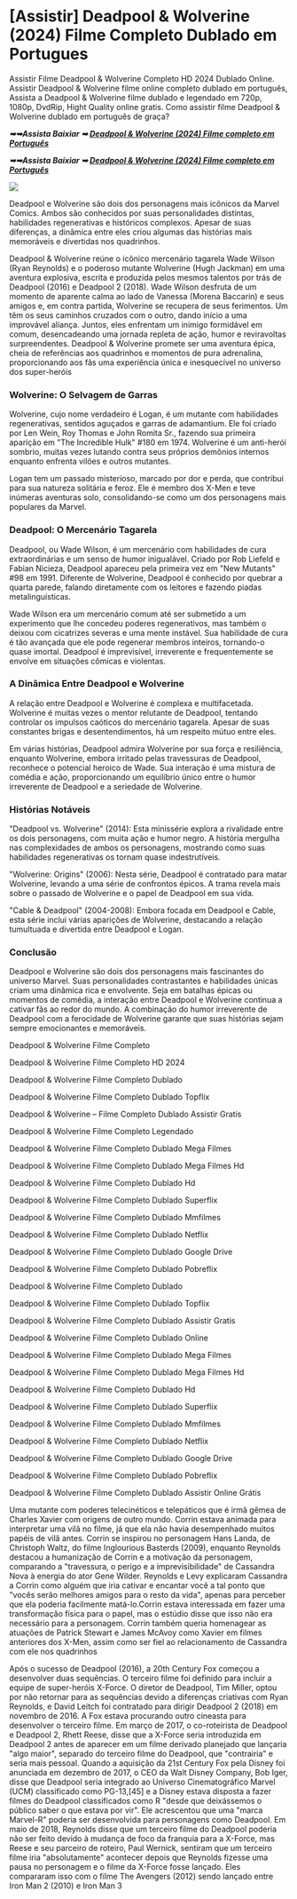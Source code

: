 <h1>[Assistir] Deadpool & Wolverine (2024) Filme Completo Dublado em Portugues </h1>

Assistir Filme Deadpool & Wolverine Completo HD 2024 Dublado Online. Assistir Deadpool & Wolverine filme online completo dublado em português, Assista a Deadpool & Wolverine filme dublado e legendado em 720p, 1080p, DvdRip, Hight Quality online gratis. Como assistir filme Deadpool & Wolverine dublado em português de graça?

<p><b><I>➥➥Assista Baixiar ➥ <a href="https://t.co/C0y8Mw2BYw" rel="noopener">Deadpool & Wolverine (2024) Filme completo em Português</a></I></b></p>

<p><b><I>➥➥Assista Baixiar ➥ <a href="https://t.co/C0y8Mw2BYw" rel="noopener">Deadpool & Wolverine (2024) Filme completo em Português</a></I></b></p>

<img src="https://blogger.googleusercontent.com/img/b/R29vZ2xl/AVvXsEjILy-qSbvxmWryz2j1Xtlo87DqYgSA3RSZSYYo0RSt8zo0sjo9cMs0s1eMR5KUdj66dl15MTq0esUYRqhhXkQtmnK4NIvg6Mj4xn4t_xObeRzOS6u_c7jsaZKMOl1BhOOaDoLBrhhL29xXY1vVYg4I6PrlzfrIN8G14JcDANiD3M_dFXuHmI9-UK-6yPlf/s16000/4.png" />

Deadpool e Wolverine são dois dos personagens mais icônicos da Marvel Comics. Ambos são conhecidos por suas personalidades distintas, habilidades regenerativas e históricos complexos. Apesar de suas diferenças, a dinâmica entre eles criou algumas das histórias mais memoráveis e divertidas nos quadrinhos.

Deadpool & Wolverine reúne o icônico mercenário tagarela Wade Wilson (Ryan Reynolds) e o poderoso mutante Wolverine (Hugh Jackman) em uma aventura explosiva, escrita e produzida pelos mesmos talentos por trás de Deadpool (2016) e Deadpool 2 (2018). Wade Wilson desfruta de um momento de aparente calma ao lado de Vanessa (Morena Baccarin) e seus amigos e, em contra partida, Wolverine se recupera de seus ferimentos. Um têm os seus caminhos cruzados com o outro, dando início a uma improvável aliança. Juntos, eles enfrentam um inimigo formidável em comum, desencadeando uma jornada repleta de ação, humor e reviravoltas surpreendentes. Deadpool & Wolverine promete ser uma aventura épica, cheia de referências aos quadrinhos e momentos de pura adrenalina, proporcionando aos fãs uma experiência única e inesquecível no universo dos super-heróis

<h3>Wolverine: O Selvagem de Garras </h3>

Wolverine, cujo nome verdadeiro é Logan, é um mutante com habilidades regenerativas, sentidos aguçados e garras de adamantium. Ele foi criado por Len Wein, Roy Thomas e John Romita Sr., fazendo sua primeira aparição em "The Incredible Hulk" #180 em 1974. Wolverine é um anti-herói sombrio, muitas vezes lutando contra seus próprios demônios internos enquanto enfrenta vilões e outros mutantes.

Logan tem um passado misterioso, marcado por dor e perda, que contribui para sua natureza solitária e feroz. Ele é membro dos X-Men e teve inúmeras aventuras solo, consolidando-se como um dos personagens mais populares da Marvel.

<h3>Deadpool: O Mercenário Tagarela </h3>

Deadpool, ou Wade Wilson, é um mercenário com habilidades de cura extraordinárias e um senso de humor inigualável. Criado por Rob Liefeld e Fabian Nicieza, Deadpool apareceu pela primeira vez em "New Mutants" #98 em 1991. Diferente de Wolverine, Deadpool é conhecido por quebrar a quarta parede, falando diretamente com os leitores e fazendo piadas metalinguísticas.

Wade Wilson era um mercenário comum até ser submetido a um experimento que lhe concedeu poderes regenerativos, mas também o deixou com cicatrizes severas e uma mente instável. Sua habilidade de cura é tão avançada que ele pode regenerar membros inteiros, tornando-o quase imortal. Deadpool é imprevisível, irreverente e frequentemente se envolve em situações cômicas e violentas.

<h3>A Dinâmica Entre Deadpool e Wolverine </h3>

A relação entre Deadpool e Wolverine é complexa e multifacetada. Wolverine é muitas vezes o mentor relutante de Deadpool, tentando controlar os impulsos caóticos do mercenário tagarela. Apesar de suas constantes brigas e desentendimentos, há um respeito mútuo entre eles.

Em várias histórias, Deadpool admira Wolverine por sua força e resiliência, enquanto Wolverine, embora irritado pelas travessuras de Deadpool, reconhece o potencial heroico de Wade. Sua interação é uma mistura de comédia e ação, proporcionando um equilíbrio único entre o humor irreverente de Deadpool e a seriedade de Wolverine.

<h3>Histórias Notáveis </h3>

"Deadpool vs. Wolverine" (2014): Esta minissérie explora a rivalidade entre os dois personagens, com muita ação e humor negro. A história mergulha nas complexidades de ambos os personagens, mostrando como suas habilidades regenerativas os tornam quase indestrutíveis.

"Wolverine: Origins" (2006): Nesta série, Deadpool é contratado para matar Wolverine, levando a uma série de confrontos épicos. A trama revela mais sobre o passado de Wolverine e o papel de Deadpool em sua vida.

"Cable & Deadpool" (2004-2008): Embora focada em Deadpool e Cable, esta série inclui várias aparições de Wolverine, destacando a relação tumultuada e divertida entre Deadpool e Logan.

<h3>Conclusão </h3>

Deadpool e Wolverine são dois dos personagens mais fascinantes do universo Marvel. Suas personalidades contrastantes e habilidades únicas criam uma dinâmica rica e envolvente. Seja em batalhas épicas ou momentos de comédia, a interação entre Deadpool e Wolverine continua a cativar fãs ao redor do mundo. A combinação do humor irreverente de Deadpool com a ferocidade de Wolverine garante que suas histórias sejam sempre emocionantes e memoráveis.

Deadpool & Wolverine Filme Completo

Deadpool & Wolverine Filme Completo HD 2024

Deadpool & Wolverine Filme Completo Dublado

Deadpool & Wolverine Filme Completo Dublado Topflix

Deadpool & Wolverine – Filme Completo Dublado Assistir Gratis

Deadpool & Wolverine Filme Completo Legendado

Deadpool & Wolverine Filme Completo Dublado Mega Filmes

Deadpool & Wolverine Filme Completo Dublado Mega Filmes Hd

Deadpool & Wolverine Filme Completo Dublado Hd

Deadpool & Wolverine Filme Completo Dublado Superflix

Deadpool & Wolverine Filme Completo Dublado Mmfilmes

Deadpool & Wolverine Filme Completo Dublado Netflix

Deadpool & Wolverine Filme Completo Dublado Google Drive

Deadpool & Wolverine Filme Completo Dublado Pobreflix

Deadpool & Wolverine Filme Completo Dublado

Deadpool & Wolverine Filme Completo Dublado Topflix

Deadpool & Wolverine Filme Completo Dublado Assistir Gratis

Deadpool & Wolverine Filme Completo Dublado Online

Deadpool & Wolverine Filme Completo Dublado Mega Filmes

Deadpool & Wolverine Filme Completo Dublado Mega Filmes Hd

Deadpool & Wolverine Filme Completo Dublado Hd

Deadpool & Wolverine Filme Completo Dublado Superflix

Deadpool & Wolverine Filme Completo Dublado Mmfilmes

Deadpool & Wolverine Filme Completo Dublado Netflix

Deadpool & Wolverine Filme Completo Dublado Google Drive

Deadpool & Wolverine Filme Completo Dublado Pobreflix

Deadpool & Wolverine Filme Completo Dublado Assistir Online Grátis

Uma mutante com poderes telecinéticos e telepáticos que é irmã gêmea de Charles Xavier com origens de outro mundo. Corrin estava animada para interpretar uma vilã no filme, já que ela não havia desempenhado muitos papéis de vilã antes. Corrin se inspirou no personagem Hans Landa, de Christoph Waltz, do filme Inglourious Basterds (2009), enquanto Reynolds destacou a humanização de Corrin e a motivação da personagem, comparando a "travessura, o perigo e a imprevisibilidade" de Cassandra Nova à energia do ator Gene Wilder. Reynolds e Levy explicaram Cassandra a Corrin como alguém que iria cativar e encantar você a tal ponto que "vocês serão melhores amigos para o resto da vida", apenas para perceber que ela poderia facilmente matá-lo.Corrin estava interessada em fazer uma transformação física para o papel, mas o estúdio disse que isso não era necessário para a personagem. Corrin também queria homenagear as atuações de Patrick Stewart e James McAvoy como Xavier em filmes anteriores dos X-Men, assim como ser fiel ao relacionamento de Cassandra com ele nos quadrinhos

Após o sucesso de Deadpool (2016), a 20th Century Fox começou a desenvolver duas sequências. O terceiro filme foi definido para incluir a equipe de super-heróis X-Force. O diretor de Deadpool, Tim Miller, optou por não retornar para as sequências devido a diferenças criativas com Ryan Reynolds, e David Leitch foi contratado para dirigir Deadpool 2 (2018) em novembro de 2016. A Fox estava procurando outro cineasta para desenvolver o terceiro filme. Em março de 2017, o co-roteirista de Deadpool e Deadpool 2, Rhett Reese, disse que a X-Force seria introduzida em Deadpool 2 antes de aparecer em um filme derivado planejado que lançaria "algo maior", separado do terceiro filme do Deadpool, que "contrairia" e seria mais pessoal. Quando a aquisição da 21st Century Fox pela Disney foi anunciada em dezembro de 2017, o CEO da Walt Disney Company, Bob Iger, disse que Deadpool seria integrado ao Universo Cinematográfico Marvel (UCM) classificado como PG-13,[45] e a Disney estava disposta a fazer filmes do Deadpool classificados como R "desde que deixássemos o público saber o que estava por vir". Ele acrescentou que uma "marca Marvel-R" poderia ser desenvolvida para personagens como Deadpool. Em maio de 2018, Reynolds disse que um terceiro filme do Deadpool poderia não ser feito devido à mudança de foco da franquia para a X-Force, mas Reese e seu parceiro de roteiro, Paul Wernick, sentiram que um terceiro filme iria "absolutamente" acontecer depois que Reynolds fizesse uma pausa no personagem e o filme da X-Force fosse lançado. Eles compararam isso com o filme The Avengers (2012) sendo lançado entre Iron Man 2 (2010) e Iron Man 3
